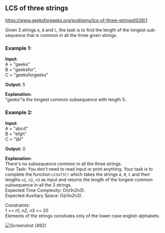 ## LCS of three strings

https://www.geeksforgeeks.org/problems/lcs-of-three-strings0028/1

Given 3 strings `A`, `B` and `C`, the task is to find the length of the longest sub-sequence that is common in all the three given strings.
 <br>
### Example 1: <br>

**Input:** <br>
A = "geeks" <br>
B = "geeksfor",  <br>
C = "geeksforgeeks" <br>

**Output:** 5 <br>

**Explanation:** <br> 
"geeks"is the longest common 
subsequence with length 5. <br>

### Example 2: <br>

**Input:** <br> 
A = "abcd" <br>
B = "efgh" <br>
C = "ijkl" <br>

**Output:** 0 <br>

**Explanation:** <br> 
There's no subsequence common
in all the three strings. <br>
Your Task:
You don't need to read input or print anything. Your task is to complete the function `LCSof3()` which takes the strings `A`, `B`, `C` and their lengths `n1`, `n2`, `n3` as input and returns the length of the longest common subsequence in all the 3 strings.
 <br>
Expected Time Complexity: O(n1*n2*n3). <br>
Expected Auxiliary Space: O(n1*n2*n3). <br>

Constraints: <br>
1 <= n1, n2, n3 <= 20 <br>
Elements of the strings consitutes only of the lower case english alphabets. <br>


![Screenshot (492)](https://github.com/shanvii/DSA-GFG-Coding-questions/assets/81086303/2ad12b35-f4fd-4e2d-bcb3-81c6a9f123fb)
